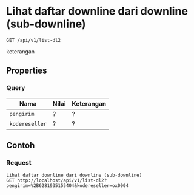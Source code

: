 # Lihat daftar downline dari downline (sub-downline)
```http
GET /api/v1/list-dl2
```
keterangan
## Properties
### Query
Nama  | Nilai | Keterangan
--- | --- | ---
<code>pengirim</code> | ? | ?
<code>kodereseller</code> | ? | ?

## Contoh

### Request
```http
Lihat daftar downline dari downline (sub-downline)
GET http://localhost/api/v1/list-dl2?pengirim=%2B6281935155404&kodereseller=ox0004
```
